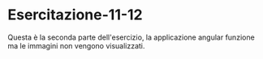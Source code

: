 # Esercitazione-11-12
Questa è la seconda parte dell'esercizio, la applicazione angular funzione ma le immagini non vengono visualizzati.